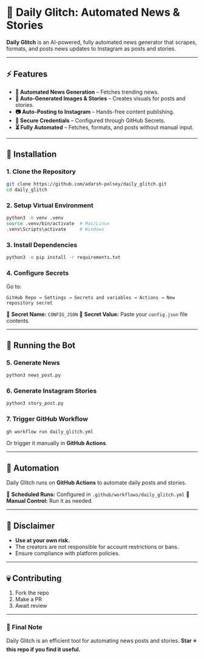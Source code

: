 # 🚀 Daily Glitch: Automated News & Stories

**Daily Glitch** is an AI-powered, fully automated news generator that scrapes, formats, and posts news updates to Instagram as posts and stories.

---

## ⚡ Features

- **📰 Automated News Generation** – Fetches trending news.
- **🎨 Auto-Generated Images & Stories** – Creates visuals for posts and stories.
- **📷 Auto-Posting to Instagram** – Hands-free content publishing.
- **🔐 Secure Credentials** – Configured through GitHub Secrets.
- **⏳ Fully Automated** – Fetches, formats, and posts without manual input.

---

## 🫠 Installation

### 1. Clone the Repository
```bash
git clone https://github.com/adarsh-polsey/daily_glitch.git
cd daily_glitch
```

### 2. Setup Virtual Environment
```bash
python3 -m venv .venv
source .venv/bin/activate  # Mac/Linux
.venv\Scripts\activate     # Windows
```

### 3. Install Dependencies
```bash
python3 -m pip install -r requirements.txt
```

### 4. Configure Secrets
Go to:
```
GitHub Repo → Settings → Secrets and variables → Actions → New repository secret
```
🔹 **Secret Name:** `CONFIG_JSON`
🔹 **Secret Value:** Paste your `config.json` file contents.

---

## 🚀 Running the Bot

### 5. Generate News
```bash
python3 news_post.py
```

### 6. Generate Instagram Stories
```bash
python3 story_post.py
```

### 7. Trigger GitHub Workflow
```bash
gh workflow run daily_glitch.yml
```
Or trigger it manually in **GitHub Actions**.

---

## 🤖 Automation

Daily Glitch runs on **GitHub Actions** to automate daily posts and stories.

🔹 **Scheduled Runs:** Configured in `.github/workflows/daily_glitch.yml`
🔹 **Manual Control:** Run it as needed.

---

## 🚨 Disclaimer
- **Use at your own risk.**
- The creators are not responsible for account restrictions or bans.
- Ensure compliance with platform policies.

---

## 💀 Contributing

1. Fork the repo
2. Make a PR
3. Await review

---

### 🎤 Final Note
Daily Glitch is an efficient tool for automating news posts and stories. **Star ⭐ this repo if you find it useful.**

